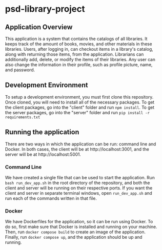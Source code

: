 # psd-library-project

## Application Overview

This application is a system that contains the catalogs of all libraries. It keeps track of the amount of books, movies, and other materials in these libraries. Users, after logging in, can checkout items in a library's catalog, along with returning those items, from the application. Librarians can additionally add, delete, or modify the items of their libraries. Any user can also change the information in their profile, such as profile picture, name, and password.

## Development Environment

To setup a development environment, you must first clone this repository. Once cloned, you will need to install all of the necessary packages. To get the client packages, go into the "client" folder and run `npm install`. To get the server packages, go into the "server" folder and run `pip install -r requirements.txt`

## Running the application

There are two ways in which the application can be run: command line and Docker. In both cases, the client will be at http://localhost:3001, and the server will be at http://localhost:5001.

### Command Line

We have created a single file that can be used to start the application. Run `bash run_dev_app.sh` in the root directory of the repository, and both the client and server will be running on their respective ports. If you want the client and server in separate terminal windows, open `run_dev_app.sh` and run each of the commands written in that file.

### Docker

We have Dockerfiles for the application, so it can be run using Docker. To do so, first make sure that Docker is installed and running on your machine. Then, run `docker compose build` to create an image of the application. Finally, run `docker compose up`, and the application should be up and running.
